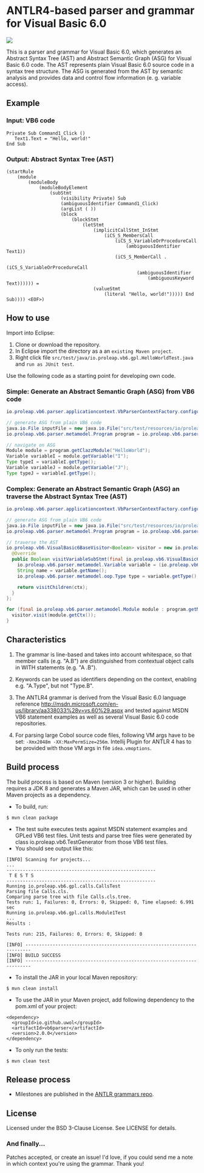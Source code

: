 ANTLR4-based parser and grammar for Visual Basic 6.0
====================================================

<a href="https://travis-ci.org/uwol/vb6parser"><img src="https://api.travis-ci.org/uwol/vb6parser.png"></a>

This is a parser and grammar for Visual Basic 6.0, which generates an 
Abstract Syntax Tree (AST) and Abstract Semantic Graph (ASG) for Visual Basic 6.0 code.
The AST represents plain Visual Basic 6.0 source code in a syntax tree structure. 
The ASG is generated from the AST by semantic analysis and provides data and control 
flow information (e. g. variable access).


Example
-------

### Input: VB6 code

```
Private Sub Command1_Click ()
   Text1.Text = "Hello, world!"
End Sub
```


### Output: Abstract Syntax Tree (AST)

```
(startRule
	(module
		(moduleBody
			(moduleBodyElement
				(subStmt
					(visibility Private) Sub
					(ambiguousIdentifier Command1_Click)
					(argList ( ))
					(block
						(blockStmt
							(letStmt
								(implicitCallStmt_InStmt
									(iCS_S_MembersCall
										(iCS_S_VariableOrProcedureCall
											(ambiguousIdentifier Text1))
										(iCS_S_MemberCall .
											(iCS_S_VariableOrProcedureCall
												(ambiguousIdentifier
													(ambiguousKeyword Text)))))) =
								(valueStmt
									(literal "Hello, world!"))))) End Sub)))) <EOF>)
```


How to use
----------

Import into Eclipse:

1. Clone or download the repository. 
2. In Eclipse import the directory as a an `existing Maven project`.
3. Right click file `src/test/java/io.proleap.vb6.gpl.HelloWorldTest.java` and `run as JUnit test`.

Use the following code as a starting point for developing own code.


### Simple: Generate an Abstract Semantic Graph (ASG) from VB6 code

```java
io.proleap.vb6.parser.applicationcontext.VbParserContextFactory.configureDefaultApplicationContext();

// generate ASG from plain VB6 code
java.io.File inputFile = new java.io.File("src/test/resources/io/proleap/vb6/gpl/parser/HelloWorld.cls");
io.proleap.vb6.parser.metamodel.Program program = io.proleap.vb6.parser.applicationcontext.VbParserContext.getInstance().getParserRunner().analyzeFile(inputFile);

// navigate on ASG
Module module = program.getClazzModule("HelloWorld");
Variable variableI = module.getVariable("I");
Type typeI = variableI.getType();
Variable variableJ = module.getVariable("J");
Type typeJ = variableI.getType();
```

### Complex: Generate an Abstract Semantic Graph (ASG) an traverse the Abstract Syntax Tree (AST)

```java
io.proleap.vb6.parser.applicationcontext.VbParserContextFactory.configureDefaultApplicationContext();

// generate ASG from plain VB6 code
java.io.File inputFile = new java.io.File("src/test/resources/io/proleap/vb6/gpl/parser/HelloWorld.cls");
io.proleap.vb6.parser.metamodel.Program program = io.proleap.vb6.parser.applicationcontext.VbParserContext.getInstance().getParserRunner().analyzeFile(inputFile);

// traverse the AST
io.proleap.vb6.VisualBasic6BaseVisitor<Boolean> visitor = new io.proleap.vb6.VisualBasic6BaseVisitor<Boolean>() {
  @Override
  public Boolean visitVariableSubStmt(final io.proleap.vb6.VisualBasic6Parser.VariableSubStmtContext ctx) {
    io.proleap.vb6.parser.metamodel.Variable variable = (io.proleap.vb6.parser.metamodel.Variable) io.proleap.vb6.parser.applicationcontext.VbParserContext.getInstance().getASGElementRegistry().getASGElement(ctx);
    String name = variable.getName();
    io.proleap.vb6.parser.metamodel.oop.Type type = variable.getType();

    return visitChildren(ctx);
  }
};

for (final io.proleap.vb6.parser.metamodel.Module module : program.getModules()) {
  visitor.visit(module.getCtx());
}
```


Characteristics
---------------

1. The grammar is line-based and takes into account whitespace, so that
   member calls (e.g. "A.B") are distinguished from contextual object calls
   in WITH statements (e.g. "A .B").

2. Keywords can be used as identifiers depending on the context, enabling
   e.g. "A.Type", but not "Type.B".

3. The ANTLR4 grammar is derived from the Visual Basic 6.0 language reference
   http://msdn.microsoft.com/en-us/library/aa338033%28v=vs.60%29.aspx
   and tested against MSDN VB6 statement examples as well as several Visual
   Basic 6.0 code repositories.

4. For parsing large Cobol source code files, following VM args have to be set: `-Xmx2048m -XX:MaxPermSize=256m`.
   Intellij Plugin for ANTLR 4 has to be provided with those VM args in file `idea.vmoptions`.


Build process
-------------

The build process is based on Maven (version 3 or higher). Building requires a JDK 8 and generates a Maven JAR, which can be used in other Maven projects as a dependency.

* To build, run:

```
$ mvn clean package
```

* The test suite executes tests against MSDN statement examples and GPLed VB6 test files. Unit tests and parse tree files were generated by class io.proleap.vb6.TestGenerator from those VB6 test files.
* You should see output like this:

```
[INFO] Scanning for projects...
...
-------------------------------------------------------
 T E S T S
-------------------------------------------------------
Running io.proleap.vb6.gpl.calls.CallsTest
Parsing file Calls.cls.
Comparing parse tree with file Calls.cls.tree.
Tests run: 1, Failures: 0, Errors: 0, Skipped: 0, Time elapsed: 6.991 sec
Running io.proleap.vb6.gpl.calls.Module1Test
...
Results :

Tests run: 215, Failures: 0, Errors: 0, Skipped: 0

[INFO] ------------------------------------------------------------------------
[INFO] BUILD SUCCESS
[INFO] ------------------------------------------------------------------------
```

* To install the JAR in your local Maven repository:

```
$ mvn clean install
```

* To use the JAR in your Maven project, add following dependency to the pom.xml of your project:

```
<dependency>
  <groupId>io.github.uwol</groupId>
  <artifactId>vb6parser</artifactId>
  <version>2.0.0</version>
</dependency>
```

* To only run the tests:

```
$ mvn clean test
```


Release process
---------------

* Milestones are published in the [ANTLR grammars repo](https://github.com/antlr/grammars-v4).


License
-------

Licensed under the BSD 3-Clause License. See LICENSE for details.

### And finally...

Patches accepted, or create an issue!
I'd love, if you could send me a note in which context you're using the grammar. Thank you!
